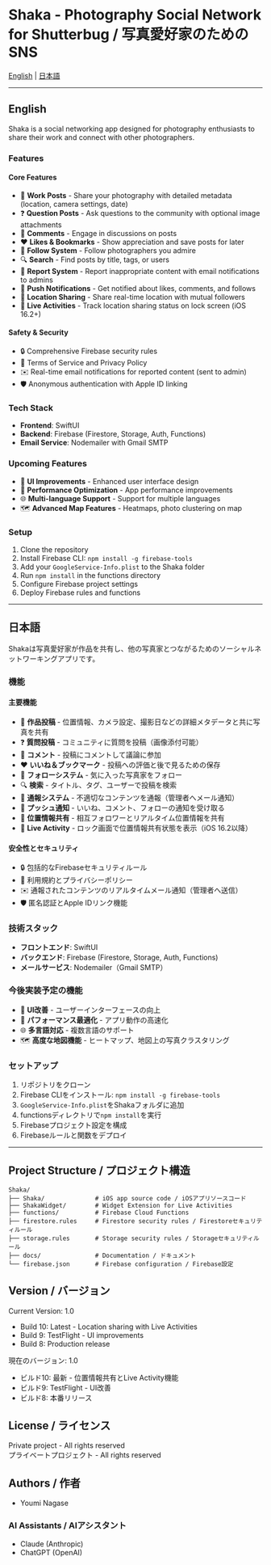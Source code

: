 # Shaka - Photography Social Network for Shutterbug / 写真愛好家のためのSNS

[English](#english) | [日本語](#japanese)

---

<a name="english"></a>
## English

Shaka is a social networking app designed for photography enthusiasts to share their work and connect with other photographers.

### Features

#### Core Features
- 📸 **Work Posts** - Share your photography with detailed metadata (location, camera settings, date)
- ❓ **Question Posts** - Ask questions to the community with optional image attachments
- 💬 **Comments** - Engage in discussions on posts
- ❤️ **Likes & Bookmarks** - Show appreciation and save posts for later
- 👥 **Follow System** - Follow photographers you admire
- 🔍 **Search** - Find posts by title, tags, or users
- 🚨 **Report System** - Report inappropriate content with email notifications to admins
- 🔔 **Push Notifications** - Get notified about likes, comments, and follows
- 📍 **Location Sharing** - Share real-time location with mutual followers
- 📱 **Live Activities** - Track location sharing status on lock screen (iOS 16.2+)

#### Safety & Security
- 🔒 Comprehensive Firebase security rules
- 📜 Terms of Service and Privacy Policy
- ✉️ Real-time email notifications for reported content (sent to admin)
- 🛡️ Anonymous authentication with Apple ID linking

### Tech Stack

- **Frontend**: SwiftUI
- **Backend**: Firebase (Firestore, Storage, Auth, Functions)
- **Email Service**: Nodemailer with Gmail SMTP

### Upcoming Features

- 🎨 **UI Improvements** - Enhanced user interface design
- 🚀 **Performance Optimization** - App performance improvements
- 🌐 **Multi-language Support** - Support for multiple languages
- 🗺️ **Advanced Map Features** - Heatmaps, photo clustering on map

### Setup

1. Clone the repository
2. Install Firebase CLI: `npm install -g firebase-tools`
3. Add your `GoogleService-Info.plist` to the Shaka folder
4. Run `npm install` in the functions directory
5. Configure Firebase project settings
6. Deploy Firebase rules and functions

---

<a name="japanese"></a>
## 日本語

Shakaは写真愛好家が作品を共有し、他の写真家とつながるためのソーシャルネットワーキングアプリです。

### 機能

#### 主要機能
- 📸 **作品投稿** - 位置情報、カメラ設定、撮影日などの詳細メタデータと共に写真を共有
- ❓ **質問投稿** - コミュニティに質問を投稿（画像添付可能）
- 💬 **コメント** - 投稿にコメントして議論に参加
- ❤️ **いいね＆ブックマーク** - 投稿への評価と後で見るための保存
- 👥 **フォローシステム** - 気に入った写真家をフォロー
- 🔍 **検索** - タイトル、タグ、ユーザーで投稿を検索
- 🚨 **通報システム** - 不適切なコンテンツを通報（管理者へメール通知）
- 🔔 **プッシュ通知** - いいね、コメント、フォローの通知を受け取る
- 📍 **位置情報共有** - 相互フォロワーとリアルタイム位置情報を共有
- 📱 **Live Activity** - ロック画面で位置情報共有状態を表示（iOS 16.2以降）

#### 安全性とセキュリティ
- 🔒 包括的なFirebaseセキュリティルール
- 📜 利用規約とプライバシーポリシー
- ✉️ 通報されたコンテンツのリアルタイムメール通知（管理者へ送信）
- 🛡️ 匿名認証とApple IDリンク機能

### 技術スタック

- **フロントエンド**: SwiftUI
- **バックエンド**: Firebase (Firestore, Storage, Auth, Functions)
- **メールサービス**: Nodemailer（Gmail SMTP）

### 今後実装予定の機能

- 🎨 **UI改善** - ユーザーインターフェースの向上
- 🚀 **パフォーマンス最適化** - アプリ動作の高速化
- 🌐 **多言語対応** - 複数言語のサポート
- 🗺️ **高度な地図機能** - ヒートマップ、地図上の写真クラスタリング

### セットアップ

1. リポジトリをクローン
2. Firebase CLIをインストール: `npm install -g firebase-tools`
3. `GoogleService-Info.plist`をShakaフォルダに追加
4. functionsディレクトリで`npm install`を実行
5. Firebaseプロジェクト設定を構成
6. Firebaseルールと関数をデプロイ

---

## Project Structure / プロジェクト構造

```
Shaka/
├── Shaka/              # iOS app source code / iOSアプリソースコード
├── ShakaWidget/        # Widget Extension for Live Activities
├── functions/          # Firebase Cloud Functions
├── firestore.rules     # Firestore security rules / Firestoreセキュリティルール
├── storage.rules       # Storage security rules / Storageセキュリティルール
├── docs/               # Documentation / ドキュメント
└── firebase.json       # Firebase configuration / Firebase設定
```

## Version / バージョン

Current Version: 1.0  
- Build 10: Latest - Location sharing with Live Activities
- Build 9: TestFlight - UI improvements  
- Build 8: Production release  

現在のバージョン: 1.0  
- ビルド10: 最新 - 位置情報共有とLive Activity機能
- ビルド9: TestFlight - UI改善  
- ビルド8: 本番リリース

## License / ライセンス

Private project - All rights reserved  
プライベートプロジェクト - All rights reserved

## Authors / 作者

- Youmi Nagase

### AI Assistants / AIアシスタント
- Claude (Anthropic)
- ChatGPT (OpenAI)
